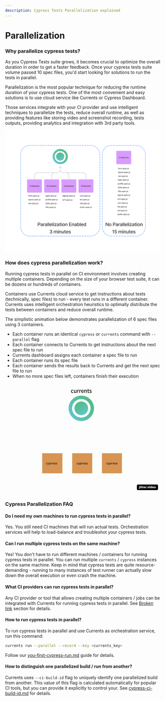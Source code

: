 ```yaml
---
description: Cypress Tests Parallelization explained
---
```


# Parallelization

### Why parallelize cypress tests?

As you Cypress Tests suite grows, it becomes crucial to optimize the overall duration in order to get a faster feedback. Once your cypress tests suite volume passed 10 spec files, you'd start looking for solutions to run the tests in parallel.

Parallelization is the most popular technique for reducing the runtime duration of your cypress tests. One of the most convenient and easy solutions is to use cloud service like Currents or Cypress Dashboard.&#x20;

Those services integrate with your CI provider and use intelligent techniques to parallelize the tests, reduce overall runtime, as well as providing features like storing video and screenshot recording, tests outputs, providing analytics and integration with 3rd party tools.

![Running cypress test in parallel reduces overall time](<../.gitbook/assets/cypress-parallelization-benefits (1) (1).png>)

### How does cypress parallelization work?

Running cypress tests in parallel on CI environment involves creating multiple containers. Depending on the size of your browser test suite, it can be dozens or hundreds of containers.

Containers use Currents cloud service to get instructions about tests (technically, spec files) to run - every test runs in a different container. Currents uses intelligent orchestration heuristics to optimally distribute the tests between containers and reduce overall runtime.

The simplistic animation below demonstrates parallelization of 6 spec files using 3 containers.

* Each container runs an identical `cypress` or `currents` command with `--parallel` flag
* Each container connects to Currents to get instructions about the next spec file to run
* Currents dashboard assigns each container a spec file to run
* Each container runs its spec file
* Each container sends the results back to Currents and get the next spec file to run
* When no more spec files left, containers finish their execution

![Cypress tests parallelization using Currents orchestration ](../.gitbook/assets/parallelization-basic.gif)

### Cypress Parallelization FAQ

#### Do I need my own machines to run cypress tests in parallel?

Yes. You still need CI machines that will run actual tests. Orchestration services will help to load-balance and troubleshot your cypress tests.

#### Can I run multiple cypress tests on the same machine?

Yes! You don't have to run different machines / containers for running cypress tests in parallel. You can run multiple `currents` / `cypress` instances on the same machine. Keep in mind that cypress tests are quite resource-demanding - running to many instances of test runner can actually slow down the overall execution or even crash the machine.

#### What CI providers can run cypress tests in parallel?

Any CI provider or tool that allows creating multiple containers / jobs can be integrated with Currents for running cypress tests in parallel. See [Broken link](broken-reference "mention") section for details.

#### How to run cypress tests in parallel?

To run cypress tests in parallel and use Currents as orchestration service, run this command:

```bash
currents run --parallel --record --key <currents_key>
```

Follow our [you-first-cypress-run.md](../getting-started/you-first-cypress-run.md "mention") guide for details.

#### How to distinguish one parallelized build / run from another?

Currents uses `--ci-build-id` flag to uniquely identify one parallelized build from another. This value of this flag is calculated automatically for popular CI tools, but you can provide it explicitly to control your. See [cypress-ci-build-id.md](cypress-ci-build-id.md "mention") for details.
